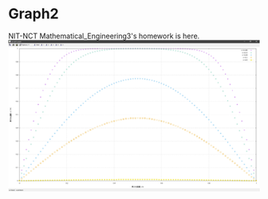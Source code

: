 # Graph2
NIT-NCT Mathematical_Engineering3's homework is here.
![Output](https://github.com/kyouchi/Graph2/blob/master/Graph2/Output2.png "Output")
